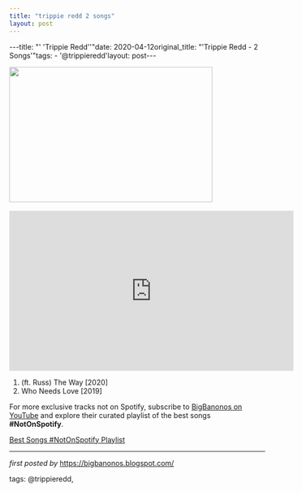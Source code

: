 ```yaml
---
title: "trippie redd 2 songs"
layout: post
---
```

---title: "' 'Trippie Redd''"date: 2020-04-12original_title: "'Trippie Redd - 2 Songs'"tags:  - '@trippieredd'layout: post---<div class="separator" ><a href="https://image-cdn.hypb.st/https%3A%2F%2Fhypebeast.com%2Fimage%2F2019%2F11%2Ftrippie-redd-death-dababy-song-video-stream.jpg?w=960&cbr=1&q=90&fit=max" imageanchor="1"><img border="0" data-original-height="533" data-original-width="800" height="266" src="https://image-cdn.hypb.st/https%3A%2F%2Fhypebeast.com%2Fimage%2F2019%2F11%2Ftrippie-redd-death-dababy-song-video-stream.jpg?w=960&cbr=1&q=90&fit=max" width="400" /></a></div><br /><iframe allowfullscreen="allowfullscreen" frameborder="0" height="315" src="https://www.youtube.com/embed/videoseries?list=PLtuNtuTatqI23zsNGX5Egu5QSPmcbyBTa" width="560"></iframe><br /><ol><li>(ft. Russ) The Way [2020]</li><li>Who Needs Love [2019]</li></ol><!--Subscribe and Playlist Links--><div>    <p>For more exclusive tracks not on Spotify, subscribe to <a href="https://www.youtube.com/@BigBanonos" target="_blank">BigBanonos on YouTube</a> and explore their curated playlist of the best songs <strong>#NotOnSpotify</strong>.</p>    <p><a href="https://www.youtube.com/playlist?list=PLtuNtuTatqI0kFahUCbtbfenC_ET5O_tr" target="_blank">Best Songs #NotOnSpotify Playlist<br /></a></p></div><hr /><p><em>first posted by</em> <a href="https://bigbanonos.blogspot.com/" rel="noopener" target="_new">https://bigbanonos.blogspot.com/</a></p><p>tags: @trippieredd,</p>